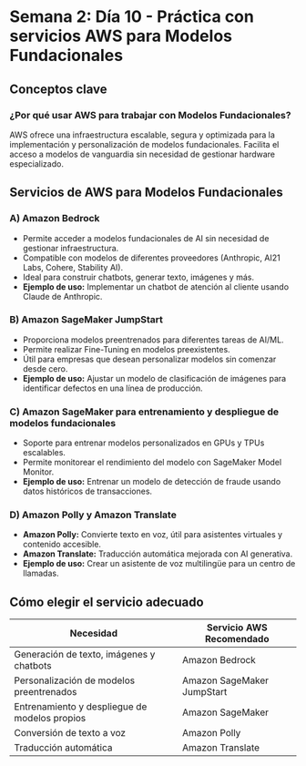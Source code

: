 # Semana 2: Día 10 - Práctica con servicios AWS para Modelos Fundacionales

## Conceptos clave  

### ¿Por qué usar AWS para trabajar con Modelos Fundacionales?  
AWS ofrece una infraestructura escalable, segura y optimizada para la implementación y personalización de modelos fundacionales. Facilita el acceso a modelos de vanguardia sin necesidad de gestionar hardware especializado.  

## Servicios de AWS para Modelos Fundacionales  

### A) Amazon Bedrock  
- Permite acceder a modelos fundacionales de AI sin necesidad de gestionar infraestructura.  
- Compatible con modelos de diferentes proveedores (Anthropic, AI21 Labs, Cohere, Stability AI).  
- Ideal para construir chatbots, generar texto, imágenes y más.  
- **Ejemplo de uso:** Implementar un chatbot de atención al cliente usando Claude de Anthropic.  

### B) Amazon SageMaker JumpStart  
- Proporciona modelos preentrenados para diferentes tareas de AI/ML.  
- Permite realizar Fine-Tuning en modelos preexistentes.  
- Útil para empresas que desean personalizar modelos sin comenzar desde cero.  
- **Ejemplo de uso:** Ajustar un modelo de clasificación de imágenes para identificar defectos en una línea de producción.  

### C) Amazon SageMaker para entrenamiento y despliegue de modelos fundacionales  
- Soporte para entrenar modelos personalizados en GPUs y TPUs escalables.  
- Permite monitorear el rendimiento del modelo con SageMaker Model Monitor.  
- **Ejemplo de uso:** Entrenar un modelo de detección de fraude usando datos históricos de transacciones.  

### D) Amazon Polly y Amazon Translate  
- **Amazon Polly:** Convierte texto en voz, útil para asistentes virtuales y contenido accesible.  
- **Amazon Translate:** Traducción automática mejorada con AI generativa.  
- **Ejemplo de uso:** Crear un asistente de voz multilingüe para un centro de llamadas.  

## Cómo elegir el servicio adecuado  

| **Necesidad** | **Servicio AWS Recomendado** |
|--------------|---------------------------|
| Generación de texto, imágenes y chatbots | Amazon Bedrock |
| Personalización de modelos preentrenados | Amazon SageMaker JumpStart |
| Entrenamiento y despliegue de modelos propios | Amazon SageMaker |
| Conversión de texto a voz | Amazon Polly |
| Traducción automática | Amazon Translate |
